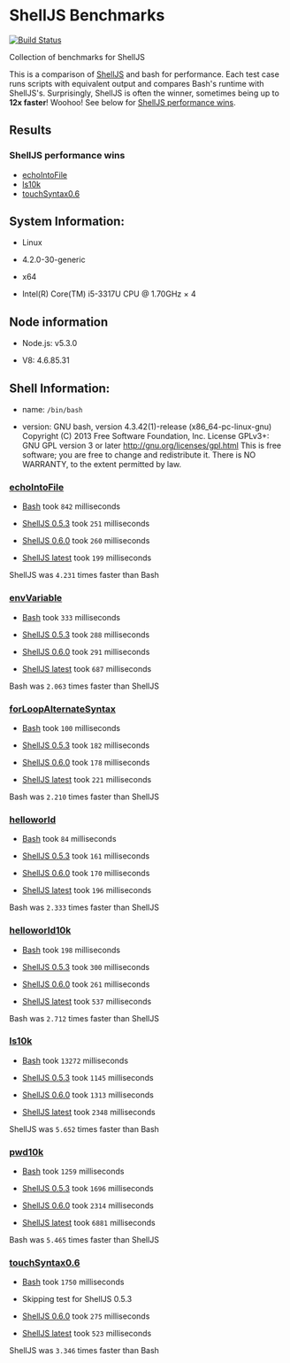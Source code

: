 # ShellJS Benchmarks

[![Build Status](https://travis-ci.org/shelljs/benchmarks.svg?branch=master)](https://travis-ci.org/shelljs/benchmarks)

Collection of benchmarks for ShellJS

This is a comparison of [ShellJS]() and bash for performance. Each test case
runs scripts with equivalent output and compares Bash's runtime with ShellJS's.
Surprisingly, ShellJS is often the winner, sometimes being up to **12x faster**!
Woohoo! See below for [ShellJS performance wins](#shelljs-performance-wins).

## Results

### ShellJS performance wins

 - [echoIntoFile](test/echoIntoFile)
 - [ls10k](test/ls10k)
 - [touchSyntax0.6](test/touchSyntax0.6)

## System Information:

 - Linux

 - 4.2.0-30-generic

 - x64

 - Intel(R) Core(TM) i5-3317U CPU @ 1.70GHz × 4

## Node information

 - Node.js: v5.3.0

 - V8: 4.6.85.31



## Shell Information:

 - name: `/bin/bash`

 - version: GNU bash, version 4.3.42(1)-release (x86_64-pc-linux-gnu)
Copyright (C) 2013 Free Software Foundation, Inc.
License GPLv3+: GNU GPL version 3 or later <http://gnu.org/licenses/gpl.html>
This is free software; you are free to change and redistribute it.
There is NO WARRANTY, to the extent permitted by law.


### [echoIntoFile](test/echoIntoFile)

 - [Bash](test/echoIntoFile/echoIntoFile.sh) took `842` milliseconds

 - [ShellJS 0.5.3](test/echoIntoFile/echoIntoFile.js) took `251` milliseconds

 - [ShellJS 0.6.0](test/echoIntoFile/echoIntoFile.js) took `260` milliseconds

 - [ShellJS latest](test/echoIntoFile/echoIntoFile.js) took `199` milliseconds

ShellJS was `4.231` times faster than Bash

### [envVariable](test/envVariable)

 - [Bash](test/envVariable/envVar.sh) took `333` milliseconds

 - [ShellJS 0.5.3](test/envVariable/envVar.js) took `288` milliseconds

 - [ShellJS 0.6.0](test/envVariable/envVar.js) took `291` milliseconds

 - [ShellJS latest](test/envVariable/envVar.js) took `687` milliseconds

Bash was `2.063` times faster than ShellJS

### [forLoopAlternateSyntax](test/forLoopAlternateSyntax)

 - [Bash](test/forLoopAlternateSyntax/helloworld10k.sh) took `100` milliseconds

 - [ShellJS 0.5.3](test/forLoopAlternateSyntax/helloworld10k.js) took `182` milliseconds

 - [ShellJS 0.6.0](test/forLoopAlternateSyntax/helloworld10k.js) took `178` milliseconds

 - [ShellJS latest](test/forLoopAlternateSyntax/helloworld10k.js) took `221` milliseconds

Bash was `2.210` times faster than ShellJS

### [helloworld](test/helloworld)

 - [Bash](test/helloworld/helloworld.sh) took `84` milliseconds

 - [ShellJS 0.5.3](test/helloworld/helloworld.js) took `161` milliseconds

 - [ShellJS 0.6.0](test/helloworld/helloworld.js) took `170` milliseconds

 - [ShellJS latest](test/helloworld/helloworld.js) took `196` milliseconds

Bash was `2.333` times faster than ShellJS

### [helloworld10k](test/helloworld10k)

 - [Bash](test/helloworld10k/helloworld10k.sh) took `198` milliseconds

 - [ShellJS 0.5.3](test/helloworld10k/helloworld10k.js) took `300` milliseconds

 - [ShellJS 0.6.0](test/helloworld10k/helloworld10k.js) took `261` milliseconds

 - [ShellJS latest](test/helloworld10k/helloworld10k.js) took `537` milliseconds

Bash was `2.712` times faster than ShellJS

### [ls10k](test/ls10k)

 - [Bash](test/ls10k/ls10k.sh) took `13272` milliseconds

 - [ShellJS 0.5.3](test/ls10k/ls10k.js) took `1145` milliseconds

 - [ShellJS 0.6.0](test/ls10k/ls10k.js) took `1313` milliseconds

 - [ShellJS latest](test/ls10k/ls10k.js) took `2348` milliseconds

ShellJS was `5.652` times faster than Bash

### [pwd10k](test/pwd10k)

 - [Bash](test/pwd10k/path10k.sh) took `1259` milliseconds

 - [ShellJS 0.5.3](test/pwd10k/path10k.js) took `1696` milliseconds

 - [ShellJS 0.6.0](test/pwd10k/path10k.js) took `2314` milliseconds

 - [ShellJS latest](test/pwd10k/path10k.js) took `6881` milliseconds

Bash was `5.465` times faster than ShellJS

### [touchSyntax0.6](test/touchSyntax0.6)

 - [Bash](test/touchSyntax0.6/touchrm10k.sh) took `1750` milliseconds

 - Skipping test for ShellJS 0.5.3

 - [ShellJS 0.6.0](test/touchSyntax0.6/touchrm10k.js) took `275` milliseconds

 - [ShellJS latest](test/touchSyntax0.6/touchrm10k.js) took `523` milliseconds

ShellJS was `3.346` times faster than Bash